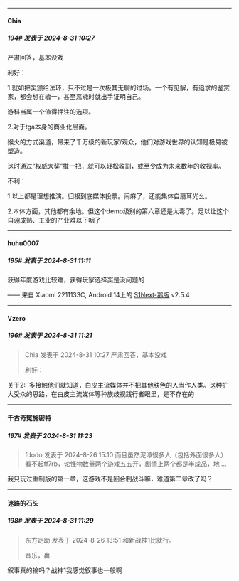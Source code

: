 ﻿
*****

####  Chia  
##### 194#       发表于 2024-8-31 10:27

严肃回答，基本没戏

利好：

1.就如把奖颁给法环，只不过是一次极其无聊的过场。一个有见解，有追求的鉴赏家，都会想在魂一，甚至恶魂时就出手证明自己。

游科当属一个值得押注的选项。

2.对于tga本身的商业化层面。

猴火的方式渠道，带来了千万级的新玩家/观众，他们对游戏世界的认知是极易被塑造。

这时通过“权威大奖”推一把，就可以轻松收割，或至少成为未来数年的收视率。

不利：

1.以上都是理想推演。归根到底媒体投票。闹麻了，还能集体自扇耳光么。

2.本体方面，其他都有余地。但这个demo级别的第六章还是太毒了。足以让这个自诩成熟、工业的产业难以下咽了


*****

####  huhu0007  
##### 195#       发表于 2024-8-31 11:11

获得年度游戏比较难，获得玩家选择奖是没问题的

—— 来自 Xiaomi 2211133C, Android 14上的 [S1Next-鹅版](https://github.com/ykrank/S1-Next/releases) v2.5.4


*****

####  Vzero  
##### 196#       发表于 2024-8-31 11:21

<blockquote>Chia 发表于 2024-8-31 10:27
严肃回答，基本没戏

利好：
</blockquote>
关于2:  多接触他们就知道，白皮主流媒体并不把其他肤色的人当作人类。这种扩大受众的思路，在白皮主流媒体等种族歧视践行者眼里，是不存在的


*****

####  千古奇冤施密特  
##### 197#       发表于 2024-8-31 11:23

<blockquote>fdodo 发表于 2024-8-26 15:10
而且虽然泥潭很多人（包括外面很多人）看不起ff7rb，论怪物数量两个游戏五五开，剧情上两个都是半成品，地 ...</blockquote>
我只玩过重制版的第一章，这游戏不是回合制战斗嘛，难道第二章改了吗？


*****

####  迷路的石头  
##### 198#       发表于 2024-8-31 11:29

<blockquote>东方定助 发表于 2024-8-26 13:51
和新战神1比就行。

音乐，赢
</blockquote>
叙事真的输吗？战神1我感觉叙事也一般啊

